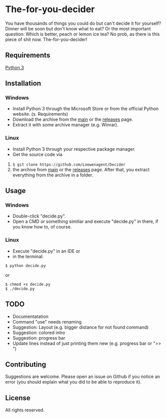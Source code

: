 # The-for-you-decider
You have thousands of things you could do but can't decide it for yourself?
Dinner will be soon but don't know what to eat?
Or the most important question: Which is better, peach or lemon ice tea?
No prob, as there is this piece of shit now.
The-for-you-decider!

## Requirements
[Python 3](https://www.python.org/download/releases/3.0/)

## Installation
### Windows
- Install Python 3 through the Microsoft Store or from the official Python website. (s. Requirements)
- Download the archive from the [main](https://github.com/Loewenagent/Decider/archive/main.zip) or the [releases](https://github.com/Loewenagent/Decider/releases) page.
- Extract it with some archive manager (e.g. Winrar).
### Linux
- Install Python 3 through your respective package manager.
- Get the source code via
1. ```$ git clone https://github.com/Loewenagent/Decider```
2. the archive from [main](https://github.com/Loewenagent/Decider/archive/main.zip) or the [releases](https://github.com/Loewenagent/Decider/releases) page. After that, you extract everything from the archive in a folder.

## Usage

### Windows
- Double-click "decide.py".
- Open a CMD or something similiar and execute "decide.py" in there, if you know how to, of course.

### Linux
- Execute "decide.py" in an IDE or
- in the terminal:
```
$ python decide.py
```
or
```
$ chmod +x decide.py
$ ./decide.py
```

## TODO
- Documentatation
- Command "use" needs renaming
- Suggestion: Layout (e.g. bigger distance for not found command)
- Suggestion: colored intro
- Suggestion: progress bar
- Update lines instead of just printing them new (e.g. progress bar or ">> ")

## Contributing
Suggestions are welcome. Please open an issue on Github if you notice an error (you should explain what you did to be able to reproduce it).

## License
All rights reserved.
